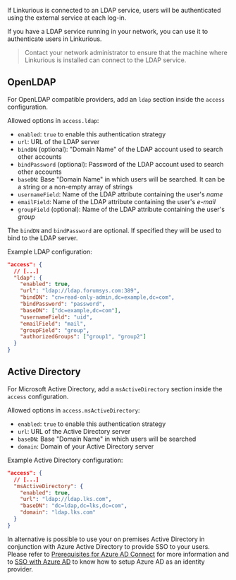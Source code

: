 If Linkurious is connected to an LDAP service,
users will be authenticated using the external service at each log-in.

If you have a LDAP service running in your network, you can use it to authenticate users in Linkurious. 

> Contact your network administrator to ensure that the machine where Linkurious is installed can connect to the LDAP service.

## OpenLDAP

For OpenLDAP compatible providers, add an `ldap` section inside the `access` configuration.

Allowed options in `access.ldap`:

- `enabled`:                 `true` to enable this authentication strategy
- `url`:                     URL of the LDAP server
- `bindDN` (optional):       "Domain Name" of the LDAP account used to search other accounts
- `bindPassword` (optional): Password of the LDAP account used to search other accounts
- `baseDN`:                  Base "Domain Name" in which users will be searched. It can be a string or a non-empty array of strings
- `usernameField`:           Name of the LDAP attribute containing the user's *name*
- `emailField`:              Name of the LDAP attribute containing the user's *e-mail*
- `groupField` (optional):   Name of the LDAP attribute containing the user's *group*

The `bindDN` and `bindPassword` are optional. If specified they will be used to bind to the LDAP server.

Example LDAP configuration:

```json
"access": {
  // [...]
  "ldap": {
    "enabled": true,
    "url": "ldap://ldap.forumsys.com:389",
    "bindDN": "cn=read-only-admin,dc=example,dc=com",
    "bindPassword": "password",
    "baseDN": ["dc=example,dc=com"],
    "usernameField": "uid",
    "emailField": "mail",
    "groupField": "group",
    "authorizedGroups": ["group1", "group2"]
  }
}
```

## Active Directory

For Microsoft Active Directory, add a `msActiveDirectory` section inside the `access` configuration.

Allowed options in `access.msActiveDirectory`:

- `enabled`: `true` to enable this authentication strategy
- `url`:     URL of the Active Directory server
- `baseDN`:  Base "Domain Name" in which users will be searched
- `domain`:  Domain of your Active Directory server

Example Active Directory configuration:

```json
"access": {
  // [...]
  "msActiveDirectory": {
    "enabled": true,
    "url": "ldap://ldap.lks.com",
    "baseDN": "dc=ldap,dc=lks,dc=com",
    "domain": "ldap.lks.com"
  }
}
```

In alternative is possible to use your on premises Active Directory in conjunction with Azure Active Directory to provide SSO to your users.
Please refer to [Prerequisites for Azure AD Connect](https://docs.microsoft.com/en-us/azure/active-directory/connect/active-directory-aadconnect-prerequisites) for more information and to
[SSO with Azure AD](/sso-azure) to know how to setup Azure AD as an identity provider.
